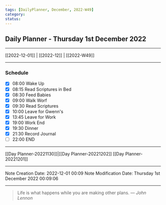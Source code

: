 ```yaml
---
tags: [DailyPlanner, December, 2022-W49]
category:
status:
---
```


## Daily Planner - Thursday 1st December 2022

---
[[2022-12-01]] | [[2022-12]] | [[2022-W49]]

---
### Schedule
- [x] 08:00 Wake Up
- [x] 08:15 Read Scriptures in Bed
- [x] 08:30 Feed Babies
- [x] 09:00 Walk Worf
- [x] 09:30 Read Scriptures
- [x] 10:00 Leave for Gwenn's
- [x] 13:45 Leave for Work
- [x] 19:00 Work End
- [x] 19:30 Dinner
- [x] 21:30 Record Journal
- [ ] 22:00 END

---
[[Day Planner-20221130]]|[[Day Planner-20221202]]
[[Day Planner-20221201]]

---

Note Creation Date: 2022-12-01 00:09
Note Modification Date: Thursday 1st December 2022 00:09:06 

--- 
> Life is what happens while you are making other plans.
> — <cite>John Lennon</cite>